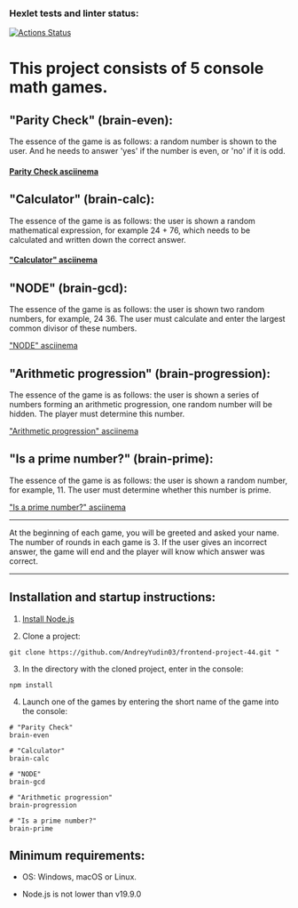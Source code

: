 ### Hexlet tests and linter status:

[![Actions Status](https://github.com/AndreyYudin03/frontend-project-44/actions/workflows/hexlet-check.yml/badge.svg)](https://github.com/AndreyYudin03/frontend-project-44/actions)

# This project consists of 5 console math games.

## "Parity Check" (brain-even):

The essence of the game is as follows: a random number is shown to the user. And he needs to answer 'yes' if the number is even, or 'no' if it is odd.

#### [Parity Check asciinema](https://asciinema.org/a/ObHcyzrMawlYEjiR2qWKve4No)

## "Calculator" (brain-calc):

The essence of the game is as follows: the user is shown a random mathematical expression, for example 24 + 76, which needs to be calculated and written down the correct answer.

#### ["Calculator" asciinema](https://asciinema.org/a/jKwCecSTDgS1Q2AJ8Xb2aJBfE)

## "NODE" (brain-gcd):

The essence of the game is as follows: the user is shown two random numbers, for example, 24 36. The user must calculate and enter the largest common divisor of these numbers.

["NODE" asciinema](https://asciinema.org/a/1U4PQSdR0gM3NtDLWI8VETtNo)

## "Arithmetic progression" (brain-progression):

The essence of the game is as follows: the user is shown a series of numbers forming an arithmetic progression, one random number will be hidden. The player must determine this number.

["Arithmetic progression" asciinema](https://asciinema.org/a/qhlGEFdm8gw1dZj0ZjmFM0QpA)

## "Is a prime number?" (brain-prime):

The essence of the game is as follows: the user is shown a random number, for example, 11. The user must determine whether this number is prime.

["Is a prime number?" asciinema](https://asciinema.org/a/1WOur4VGkqN2E0H1STA0xwxAb)

---

At the beginning of each game, you will be greeted and asked your name. The number of rounds in each game is 3. If the user gives an incorrect answer, the game will end and the player will know which answer was correct.

---

## Installation and startup instructions:

1. [Install Node.js](https://nodejs.org/en)

2. Clone a project:

```
git clone https://github.com/AndreyYudin03/frontend-project-44.git "
```

3. In the directory with the cloned project, enter in the console:

```
npm install
```

4. Launch one of the games by entering the short name of the game into the console:

```
# "Parity Check"
brain-even
```

```
# "Calculator"
brain-calc
```

```
# "NODE"
brain-gcd
```

```
# "Arithmetic progression"
brain-progression
```

```
# "Is a prime number?"
brain-prime
```

## Minimum requirements:

- OS: Windows, macOS or Linux.

- Node.js is not lower than v19.9.0
